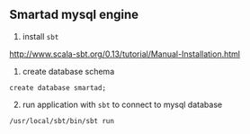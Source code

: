 Smartad mysql engine
------------------------------------

1. install `sbt`

http://www.scala-sbt.org/0.13/tutorial/Manual-Installation.html

1. create database schema

```
create database smartad;

```

2. run application with `sbt` to connect to mysql database

```
/usr/local/sbt/bin/sbt run
```
